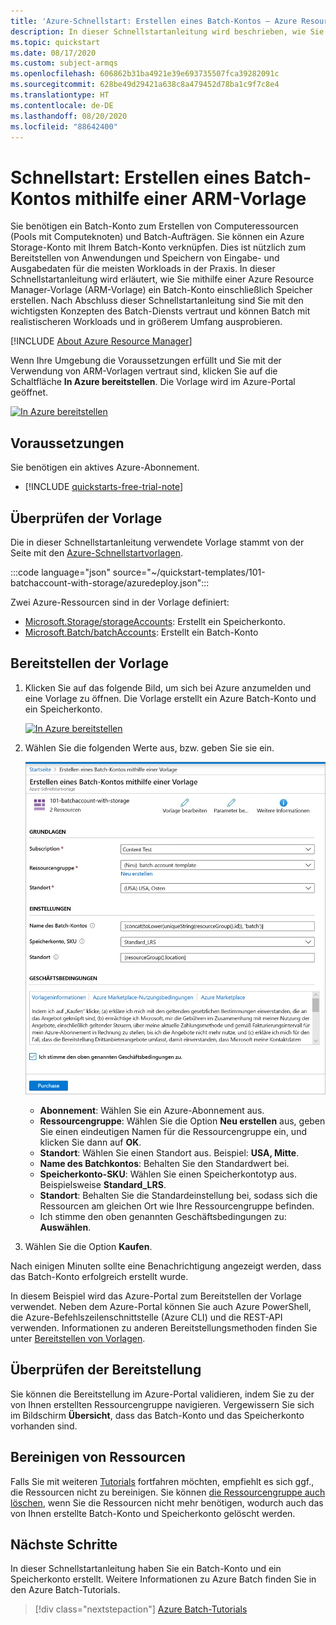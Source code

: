 ```yaml
---
title: 'Azure-Schnellstart: Erstellen eines Batch-Kontos – Azure Resource Manager-Vorlage'
description: In dieser Schnellstartanleitung wird beschrieben, wie Sie einen Batch-Auftrag in der Azure CLI ausführen. Erstellen und verwalten Sie Azure-Ressourcen über die Befehlszeile oder in Skripts.
ms.topic: quickstart
ms.date: 08/17/2020
ms.custom: subject-armqs
ms.openlocfilehash: 606862b31ba4921e39e693735507fca39282091c
ms.sourcegitcommit: 628be49d29421a638c8a479452d78ba1c9f7c8e4
ms.translationtype: HT
ms.contentlocale: de-DE
ms.lasthandoff: 08/20/2020
ms.locfileid: "88642400"
---
```

# <a name="quickstart-create-a-batch-account-by-using-arm-template"></a>Schnellstart: Erstellen eines Batch-Kontos mithilfe einer ARM-Vorlage

Sie benötigen ein Batch-Konto zum Erstellen von Computeressourcen (Pools mit Computeknoten) und Batch-Aufträgen. Sie können ein Azure Storage-Konto mit Ihrem Batch-Konto verknüpfen. Dies ist nützlich zum Bereitstellen von Anwendungen und Speichern von Eingabe- und Ausgabedaten für die meisten Workloads in der Praxis. In dieser Schnellstartanleitung wird erläutert, wie Sie mithilfe einer Azure Resource Manager-Vorlage (ARM-Vorlage) ein Batch-Konto einschließlich Speicher erstellen. Nach Abschluss dieser Schnellstartanleitung sind Sie mit den wichtigsten Konzepten des Batch-Diensts vertraut und können Batch mit realistischeren Workloads und in größerem Umfang ausprobieren.

[!INCLUDE [About Azure Resource Manager](../../includes/resource-manager-quickstart-introduction.md)]

Wenn Ihre Umgebung die Voraussetzungen erfüllt und Sie mit der Verwendung von ARM-Vorlagen vertraut sind, klicken Sie auf die Schaltfläche **In Azure bereitstellen**. Die Vorlage wird im Azure-Portal geöffnet.

[![In Azure bereitstellen](../media/template-deployments/deploy-to-azure.svg)](https://portal.azure.com/#create/Microsoft.Template/uri/https%3A%2F%2Fraw.githubusercontent.com%2FAzure%2Fazure-quickstart-templates%2Fmaster%2F101-batchaccount-with-storage%2Fazuredeploy.json)

## <a name="prerequisites"></a>Voraussetzungen

Sie benötigen ein aktives Azure-Abonnement.

- [!INCLUDE [quickstarts-free-trial-note](../../includes/quickstarts-free-trial-note.md)]

## <a name="review-the-template"></a>Überprüfen der Vorlage

Die in dieser Schnellstartanleitung verwendete Vorlage stammt von der Seite mit den [Azure-Schnellstartvorlagen](https://azure.microsoft.com/resources/templates/101-batchaccount-with-storage/).

:::code language="json" source="~/quickstart-templates/101-batchaccount-with-storage/azuredeploy.json":::

Zwei Azure-Ressourcen sind in der Vorlage definiert:

- [Microsoft.Storage/storageAccounts](/azure/templates/microsoft.storage/storageaccounts): Erstellt ein Speicherkonto.
- [Microsoft.Batch/batchAccounts](/azure/templates/microsoft.batch/batchaccounts): Erstellt ein Batch-Konto

## <a name="deploy-the-template"></a>Bereitstellen der Vorlage

1. Klicken Sie auf das folgende Bild, um sich bei Azure anzumelden und eine Vorlage zu öffnen. Die Vorlage erstellt ein Azure Batch-Konto und ein Speicherkonto.

   [![In Azure bereitstellen](../media/template-deployments/deploy-to-azure.svg)](https://portal.azure.com/#create/Microsoft.Template/uri/https%3A%2F%2Fraw.githubusercontent.com%2FAzure%2Fazure-quickstart-templates%2Fmaster%2F101-batchaccount-with-storage%2Fazuredeploy.json)

1. Wählen Sie die folgenden Werte aus, bzw. geben Sie sie ein.

   ![Resource Manager-Vorlage: Batch-Kontoerstellung – Bereitstellen (Portal)](media/quick-create-template/batch-template.png)

   - **Abonnement**: Wählen Sie ein Azure-Abonnement aus.
   - **Ressourcengruppe**: Wählen Sie die Option **Neu erstellen** aus, geben Sie einen eindeutigen Namen für die Ressourcengruppe ein, und klicken Sie dann auf **OK**.
   - **Standort**: Wählen Sie einen Standort aus. Beispiel: **USA, Mitte**.
   - **Name des Batchkontos**: Behalten Sie den Standardwert bei.
   - **Speicherkonto-SKU**: Wählen Sie einen Speicherkontotyp aus. Beispielsweise **Standard_LRS**.
   - **Standort**: Behalten Sie die Standardeinstellung bei, sodass sich die Ressourcen am gleichen Ort wie Ihre Ressourcengruppe befinden.
   - Ich stimme den oben genannten Geschäftsbedingungen zu: **Auswählen**.

1. Wählen Sie die Option **Kaufen**.

Nach einigen Minuten sollte eine Benachrichtigung angezeigt werden, dass das Batch-Konto erfolgreich erstellt wurde.

In diesem Beispiel wird das Azure-Portal zum Bereitstellen der Vorlage verwendet. Neben dem Azure-Portal können Sie auch Azure PowerShell, die Azure-Befehlszeilenschnittstelle (Azure CLI) und die REST-API verwenden. Informationen zu anderen Bereitstellungsmethoden finden Sie unter [Bereitstellen von Vorlagen](../azure-resource-manager/templates/deploy-powershell.md).

## <a name="validate-the-deployment"></a>Überprüfen der Bereitstellung

Sie können die Bereitstellung im Azure-Portal validieren, indem Sie zu der von Ihnen erstellten Ressourcengruppe navigieren. Vergewissern Sie sich im Bildschirm **Übersicht**, dass das Batch-Konto und das Speicherkonto vorhanden sind.

## <a name="clean-up-resources"></a>Bereinigen von Ressourcen

Falls Sie mit weiteren [Tutorials](./tutorial-parallel-dotnet.md) fortfahren möchten, empfiehlt es sich ggf., die Ressourcen nicht zu bereinigen. Sie können [die Ressourcengruppe auch löschen](../azure-resource-manager/management/delete-resource-group.md?tabs=azure-portal#delete-resource-group), wenn Sie die Ressourcen nicht mehr benötigen, wodurch auch das von Ihnen erstellte Batch-Konto und Speicherkonto gelöscht werden.

## <a name="next-steps"></a>Nächste Schritte

In dieser Schnellstartanleitung haben Sie ein Batch-Konto und ein Speicherkonto erstellt. Weitere Informationen zu Azure Batch finden Sie in den Azure Batch-Tutorials.

> [!div class="nextstepaction"]
> [Azure Batch-Tutorials](./tutorial-parallel-dotnet.md)
